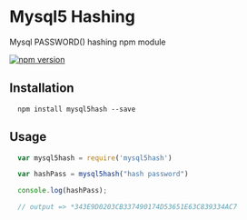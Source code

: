 
Mysql5 Hashing
=========

Mysql PASSWORD() hashing npm module

[![npm version](https://badge.fury.io/js/mysql5hash.png)](https://badge.fury.io/js/mysql5hash)

## Installation

```shell
  npm install mysql5hash --save
```

## Usage

```js
  var mysql5hash = require('mysql5hash')

  var hashPass = mysql5hash("hash password")

  console.log(hashPass);

  // output => *343E9D0203CB337490174D53651E63C839334AC7
```
